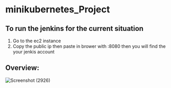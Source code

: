 # minikubernetes_Project

## To run the jenkins for the current situation
1. Go to the ec2 instance
2. Copy the public ip then paste in brower with :8080 then you will find the your jenkis account

## Overview:

![Screenshot (2926)](https://user-images.githubusercontent.com/47039014/209991281-d18ea603-2b27-4907-99f4-1f18747b3d34.png)
